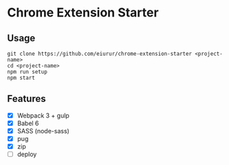 Chrome Extension Starter
=====

## Usage

    git clone https://github.com/eiurur/chrome-extension-starter <project-name>
    cd <project-name>
    npm run setup
    npm start

## Features

- [x] Webpack 3 + gulp
- [x] Babel 6
- [x] SASS (node-sass)
- [x] pug
- [x] zip
- [ ] deploy

